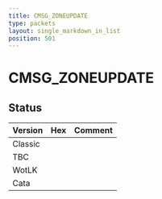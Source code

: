```yaml
---
title: CMSG_ZONEUPDATE
type: packets
layout: single_markdown_in_list
position: 501
---
```


# CMSG_ZONEUPDATE

## Status

Version | Hex | Comment
---------- | ---------- | ---------- 
Classic |  |  
TBC |  |  
WotLK |  |  
Cata |  |  
